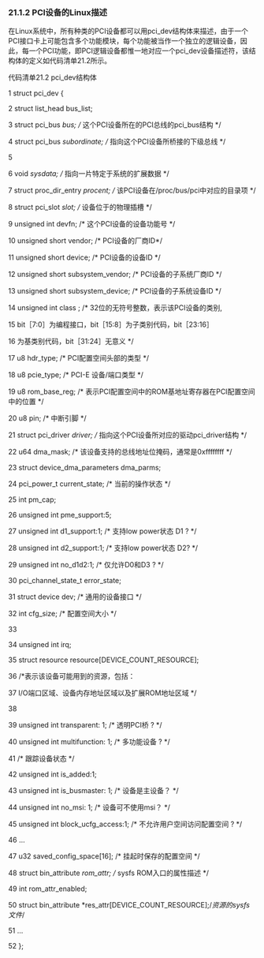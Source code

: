 ### 21.1.2 PCI设备的Linux描述

在Linux系统中，所有种类的PCI设备都可以用pci_dev结构体来描述，由于一个PCI接口卡上可能包含多个功能模块，每个功能被当作一个独立的逻辑设备，因此，每一个PCI功能，即PCI逻辑设备都惟一地对应一个pci_dev设备描述符，该结构体的定义如代码清单21.2所示。

代码清单21.2 pci_dev结构体

1 struct pci_dev { 
 
 2 struct list_head bus_list; 
 
 3 struct pci_bus *bus; /* 这个PCI设备所在的PCI总线的pci_bus结构 */ 
 
 4 struct pci_bus *subordinate; /* 指向这个PCI设备所桥接的下级总线 */ 
 
 5 
 
 6 void *sysdata; /* 指向一片特定于系统的扩展数据 */ 
 
 7 struct proc_dir_entry *procent; /* 该PCI设备在/proc/bus/pci中对应的目录项 */ 
 
 8 struct pci_slot *slot; /* 设备位于的物理插槽 */ 
 
 9 unsigned int devfn; /* 这个PCI设备的设备功能号 */ 
 
 10 unsigned short vendor; /* PCI设备的厂商ID*/ 
 
 11 unsigned short device; /* PCI设备的设备ID */ 
 
 12 unsigned short subsystem_vendor; /* PCI设备的子系统厂商ID */ 
 
 13 unsigned short subsystem_device; /* PCI设备的子系统设备ID */ 
 
 14 unsigned int class ; /* 32位的无符号整数，表示该PCI设备的类别, 
 
 15 bit［7∶0］为编程接口，bit［15∶8］为子类别代码，bit［23∶16］ 
 
 16 为基类别代码，bit［31∶24］无意义 */ 
 
 17 u8 hdr_type; /* PCI配置空间头部的类型 */



18 u8 pcie_type; /* PCI-E 设备/端口类型 */ 
 
 19 u8 rom_base_reg; /* 表示PCI配置空间中的ROM基地址寄存器在PCI配置空间中的位置 */ 
 
 20 u8 pin; /* 中断引脚 */ 
 
 21 struct pci_driver *driver; /* 指向这个PCI设备所对应的驱动pci_driver结构 */ 
 
 22 u64 dma_mask; /* 该设备支持的总线地址位掩码，通常是0xffffffff */ 
 
 23 struct device_dma_parameters dma_parms; 
 
 24 pci_power_t current_state; /* 当前的操作状态 */ 
 
 25 int pm_cap; 
 
 26 unsigned int pme_support:5; 
 
 27 unsigned int d1_support:1; /* 支持low power状态 D1 ? */ 
 
 28 unsigned int d2_support:1; /* 支持low power状态 D2? */ 
 
 29 unsigned int no_d1d2:1; /* 仅允许D0和D3 ? */ 
 
 30 pci_channel_state_t error_state; 
 
 31 struct device dev; /* 通用的设备接口 */ 
 
 32 int cfg_size; /* 配置空间大小 */ 
 
 33 
 
 34 unsigned int irq; 
 
 35 struct resource resource[DEVICE_COUNT_RESOURCE]; 
 
 36 /*表示该设备可能用到的资源，包括： 
 
 37 I/O端口区域、设备内存地址区域以及扩展ROM地址区域 */ 
 
 38 
 
 39 unsigned int transparent: 1; /* 透明PCI桥 ? */ 
 
 40 unsigned int multifunction: 1; /* 多功能设备 ? */ 
 
 41 /* 跟踪设备状态 */ 
 
 42 unsigned int is_added:1; 
 
 43 unsigned int is_busmaster: 1; /* 设备是主设备？ */ 
 
 44 unsigned int no_msi: 1; /* 设备可不使用msi？ */ 
 
 45 unsigned int block_ucfg_access:1; /* 不允许用户空间访问配置空间 ? */ 
 
 46 ... 
 
 47 u32 saved_config_space[16]; /* 挂起时保存的配置空间 */ 
 
 48 struct bin_attribute *rom_attr; /* sysfs ROM入口的属性描述 */ 
 
 49 int rom_attr_enabled; 
 
 50 struct bin_attribute *res_attr[DEVICE_COUNT_RESOURCE];/*资源的sysfs文件*/ 
 
 51 ... 
 
 52 };

